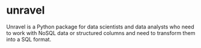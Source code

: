 # unravel
Unravel is a Python package for data scientists and data analysts who need to work with NoSQL data or structured columns and need to transform them into a SQL format.
